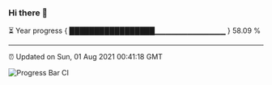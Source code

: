 ### Hi there 👋

⏳ Year progress { █████████████████▁▁▁▁▁▁▁▁▁▁▁▁▁ } 58.09 %

---

⏰ Updated on Sun, 01 Aug 2021 00:41:18 GMT

![Progress Bar CI](https://github.com/liununu/liununu/workflows/Progress%20Bar%20CI/badge.svg)
